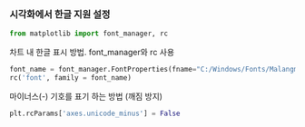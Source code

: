 ### 시각화에서 한글 지원 설정

```python
from matplotlib import font_manager, rc
```

차트 내 한글 표시 방법. font_manager와 rc 사용

```python
font_name = font_manager.FontProperties(fname="C:/Windows/Fonts/MalangmalangR.ttf").get_name()
rc('font', family = font_name)
```

마이너스(-) 기호를 표기 하는 방법 (깨짐 방지)

```python
plt.rcParams['axes.unicode_minus'] = False
```



